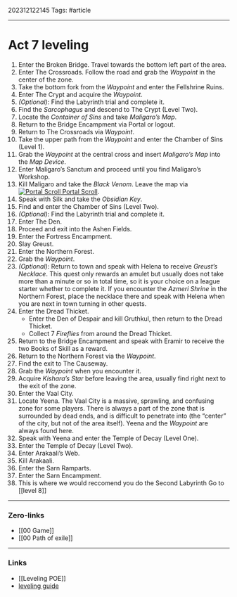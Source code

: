 202312122145
Tags: #article 

---
# Act 7 leveling
1. Enter the Broken Bridge. Travel towards the bottom left part of the area.
2. Enter The Crossroads. Follow the road and grab the _Waypoint_ in the center of the zone.
3. Take the bottom fork from the _Waypoint_ and enter the Fellshrine Ruins.
4. Enter The Crypt and acquire the _Waypoint_.
5. _(Optional)_: Find the Labyrinth trial and complete it.
6. Find the _Sarcophagus_ and descend to The Crypt (Level Two).
7. Locate the _Container of Sins_ and take _Maligaro’s Map_.
8. Return to the Bridge Encampment via Portal or logout.
9. Return to The Crossroads via _Waypoint_.
10. Take the upper path from the _Waypoint_ and enter the Chamber of Sins (Level 1).
11. Grab the _Waypoint_ at the central cross and insert _Maligaro’s Map_ into the _Map Device_.
12. Enter Maligaro’s Sanctum and proceed until you find Maligaro’s Workshop.
13. Kill Maligaro and take the _Black Venom_. Leave the map via [![Portal Scroll](https://www.poe-vault.com/uploads/poe-items/765-CurrencyPortal.png "Portal Scroll") Portal Scroll](https://www.poe-vault.com/items/portal-scroll).
14. Speak with Silk and take the _Obsidian Key_.
15. Find and enter the Chamber of Sins (Level Two).
16. _(Optional)_: Find the Labyrinth trial and complete it.
17. Enter The Den.
18. Proceed and exit into the Ashen Fields.
19. Enter the Fortress Encampment.
20. Slay Greust.
21. Enter the Northern Forest.
22. Grab the _Waypoint_.
23. _(Optional)_: Return to town and speak with Helena to receive _Greust’s Necklace_. This quest only rewards an amulet but usually does not take more than a minute or so in total time, so it is your choice on a league starter whether to complete it. If you encounter the _Azmeri Shrine_ in the Northern Forest, place the necklace there and speak with Helena when you are next in town turning in other quests.
24. Enter the Dread Thicket.
    - Enter the Den of Despair and kill Gruthkul, then return to the Dread Thicket.
    - Collect 7 _Fireflies_ from around the Dread Thicket.
25. Return to the Bridge Encampment and speak with Eramir to receive the two Books of Skill as a reward.
26. Return to the Northern Forest via the _Waypoint_.
27. Find the exit to The Causeway.
28. Grab the _Waypoint_ when you encounter it.
29. Acquire _Kishara’s Star_ before leaving the area, usually find right next to the exit of the zone.
30. Enter the Vaal City.
31. Locate Yeena. The Vaal City is a massive, sprawling, and confusing zone for some players. There is always a part of the zone that is surrounded by dead ends, and is difficult to penetrate into (the “center” of the city, but not of the area itself). Yeena and the _Waypoint_ are always found here.
32. Speak with Yeena and enter the Temple of Decay (Level One).
33. Enter the Temple of Decay (Level Two).
34. Enter Arakaali’s Web.
35. Kill Arakaali.
36. Enter the Sarn Ramparts.
37. Enter the Sarn Encampment.
38. This is where we would reccomend you do the Second Labyrinth
Go to [[level 8]]
---
### Zero-links

- [[00 Game]]
- [[00 Path of exile]]

---
### Links

- [[Leveling POE]]
- [leveling guide](https://www.poe-vault.com/guides/quick-reference-leveling-guide-for-path-of-exile)